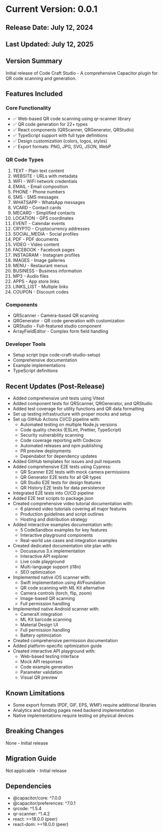 # Current Version: 0.0.1

## Release Date: July 12, 2024
## Last Updated: July 12, 2025

## Version Summary
Initial release of Code Craft Studio - A comprehensive Capacitor plugin for QR code scanning and generation.

## Features Included

### Core Functionality
- ✅ Web-based QR code scanning using qr-scanner library
- ✅ QR code generation for 22+ types
- ✅ React components (QRScanner, QRGenerator, QRStudio)
- ✅ TypeScript support with full type definitions
- ✅ Design customization (colors, logos, styles)
- ✅ Export formats: PNG, JPG, SVG, JSON, WebP

### QR Code Types
1. TEXT - Plain text content
2. WEBSITE - URLs with metadata
3. WIFI - WiFi network credentials
4. EMAIL - Email composition
5. PHONE - Phone numbers
6. SMS - SMS messages
7. WHATSAPP - WhatsApp messages
8. VCARD - Contact cards
9. MECARD - Simplified contacts
10. LOCATION - GPS coordinates
11. EVENT - Calendar events
12. CRYPTO - Cryptocurrency addresses
13. SOCIAL_MEDIA - Social profiles
14. PDF - PDF documents
15. VIDEO - Video content
16. FACEBOOK - Facebook pages
17. INSTAGRAM - Instagram profiles
18. IMAGES - Image galleries
19. MENU - Restaurant menus
20. BUSINESS - Business information
21. MP3 - Audio files
22. APPS - App store links
23. LINKS_LIST - Multiple links
24. COUPON - Discount codes

### Components
- QRScanner - Camera-based QR scanning
- QRGenerator - QR code generation with customization
- QRStudio - Full-featured studio component
- ArrayFieldEditor - Complex form field handling

### Developer Tools
- Setup script (npx code-craft-studio-setup)
- Comprehensive documentation
- Example implementations
- TypeScript definitions

## Recent Updates (Post-Release)
- Added comprehensive unit tests using Vitest
- Added component tests for QRScanner, QRGenerator, and QRStudio
- Added test coverage for utility functions and QR data formatting
- Set up testing infrastructure with proper mocks and setup
- Set up GitHub Actions CI/CD pipeline with:
  - Automated testing on multiple Node.js versions
  - Code quality checks (ESLint, Prettier, TypeScript)
  - Security vulnerability scanning
  - Code coverage reporting with Codecov
  - Automated releases and npm publishing
  - PR preview deployments
  - Dependabot for dependency updates
- Added GitHub templates for issues and pull requests
- Added comprehensive E2E tests using Cypress:
  - QR Scanner E2E tests with mock camera permissions
  - QR Generator E2E tests for all QR types
  - QR Studio E2E tests for design features
  - QR History E2E tests for data persistence
- Integrated E2E tests into CI/CD pipeline
- Added E2E test scripts to package.json
- Created comprehensive video tutorial documentation with:
  - 6 planned video tutorials covering all major features
  - Production guidelines and script outlines
  - Hosting and distribution strategy
- Added interactive examples documentation with:
  - 5 CodeSandbox examples for key features
  - Interactive playground components
  - Real-world use cases and integration examples
- Created dedicated documentation site plan with:
  - Docusaurus 3.x implementation
  - Interactive API explorer
  - Live code playground
  - Multi-language support (i18n)
  - SEO optimization
- Implemented native iOS scanner with:
  - Swift implementation using AVFoundation
  - QR code scanning with ML Kit alternative
  - Camera controls (torch, flip, zoom)
  - Image-based QR scanning
  - Full permission handling
- Implemented native Android scanner with:
  - CameraX integration
  - ML Kit barcode scanning
  - Material Design UI
  - Full permission handling
  - Battery optimization
- Created comprehensive permission documentation
- Added platform-specific optimization guide
- Created interactive API playground with:
  - Web-based testing interface
  - Mock API responses
  - Code example generation
  - Parameter validation
  - Visual QR preview

## Known Limitations
- Some export formats (PDF, GIF, EPS, WMF) require additional libraries
- Analytics and landing pages need backend implementation
- Native implementations require testing on physical devices

## Breaking Changes
None - Initial release

## Migration Guide
Not applicable - Initial release

## Dependencies
- @capacitor/core: ^7.0.0
- @capacitor/preferences: ^7.0.1
- qrcode: ^1.5.4
- qr-scanner: ^1.4.2
- react: >=18.0.0 (peer)
- react-dom: >=18.0.0 (peer)